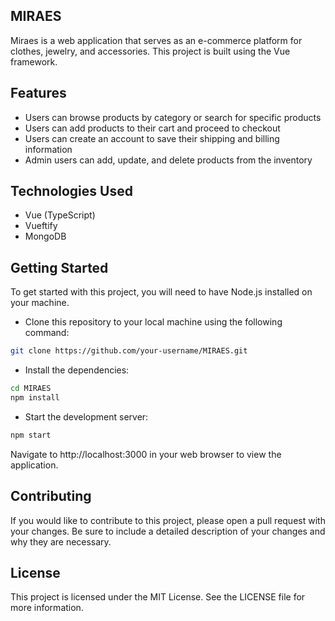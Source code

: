 ## MIRAES
Miraes is a web application that serves as an e-commerce platform for clothes, jewelry, and accessories. This project is built using the Vue framework.

## Features
* Users can browse products by category or search for specific products
* Users can add products to their cart and proceed to checkout
* Users can create an account to save their shipping and billing information
* Admin users can add, update, and delete products from the inventory


## Technologies Used
* Vue (TypeScript)
* Vueftify
* MongoDB

## Getting Started
To get started with this project, you will need to have Node.js installed on your machine.

* Clone this repository to your local machine using the following command:

```bash
git clone https://github.com/your-username/MIRAES.git
```

* Install the dependencies:

```bash
cd MIRAES
npm install
```

* Start the development server:

```bash
npm start
```

Navigate to http://localhost:3000 in your web browser to view the application.

## Contributing
If you would like to contribute to this project, please open a pull request with your changes. Be sure to include a detailed description of your changes and why they are necessary.

## License
This project is licensed under the MIT License. See the LICENSE file for more information.

